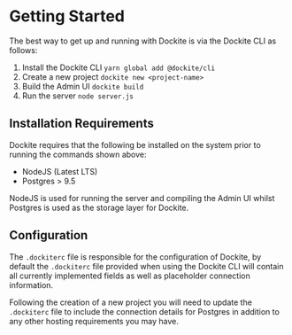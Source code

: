 # Getting Started

The best way to get up and running with Dockite is via the Dockite CLI as follows:

1. Install the Dockite CLI `yarn global add @dockite/cli`
2. Create a new project `dockite new <project-name>`
3. Build the Admin UI `dockite build`
4. Run the server `node server.js`

## Installation Requirements

Dockite requires that the following be installed on the system prior to running the commands shown above:

- NodeJS (Latest LTS)
- Postgres > 9.5

NodeJS is used for running the server and compiling the Admin UI whilst Postgres is used as the storage layer for Dockite.

## Configuration

The `.dockiterc` file is responsible for the configuration of Dockite, by default the `.dockiterc` file provided when using the Dockite CLI will contain all currently implemented fields as well as placeholder connection information.

Following the creation of a new project you will need to update the `.dockiterc` file to include the connection details for Postgres in addition to any other hosting requirements you may have.